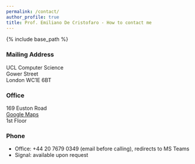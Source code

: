 ```yaml
---
permalink: /contact/
author_profile: true
title: Prof. Emiliano De Cristofaro - How to contact me
---
```


{% include base_path %}

### Mailing Address
UCL Computer Science  
Gower Street  
London WC1E 6BT

### Office
169 Euston Road  
[Google Maps](https://goo.gl/maps/RBYG7ABmJU4XjzZ56)  
1st Floor

### Phone
- Office: +44 20 7679 0349 (email before calling), redirects to MS Teams
- Signal: available upon request